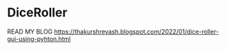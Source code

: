 # DiceRoller
READ MY BLOG https://thakurshreyash.blogspot.com/2022/01/dice-roller-gui-using-pyhton.html
